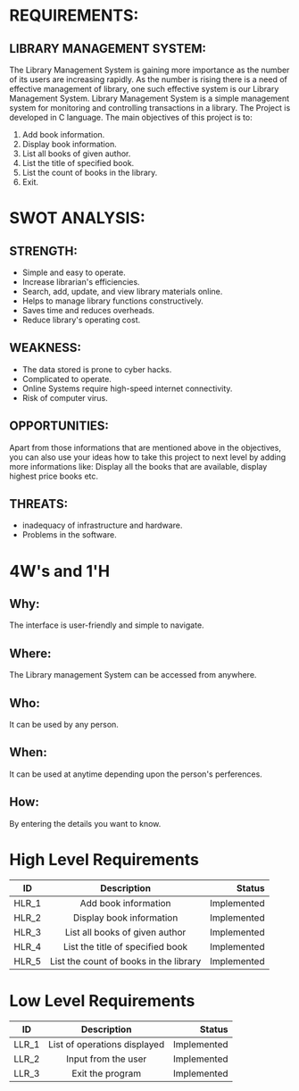 # REQUIREMENTS:
## LIBRARY MANAGEMENT SYSTEM:
The Library Management System is gaining  more importance as the number of its users are increasing rapidly. As the number is rising there is a need of effective management of library, one such effective system is our Library Management System. 
Library Management System is a simple management system for monitoring and controlling transactions in a library. The Project is developed in C language. 
The main objectives of this project is to:
1. Add book information.
2. Display book information.
3. List all books of given author.
4. List the title of specified book.
5. List the count of books in the library.
6. Exit.

# SWOT ANALYSIS:
## STRENGTH:
* Simple and easy to operate.
* Increase librarian's efficiencies.
* Search, add, update, and view library materials online.
* Helps to manage library functions constructively.
* Saves time and reduces overheads.
* Reduce library's operating cost.

## WEAKNESS:
* The data stored is prone to cyber hacks.
* Complicated to operate.
* Online Systems require high-speed internet connectivity.
* Risk of computer virus.

## OPPORTUNITIES:
Apart from those informations that are mentioned above in the objectives, you can also use your ideas how to take this project to next level by adding more informations like:
Display all the books that are available, display highest price books etc. 

## THREATS:
 * inadequacy of infrastructure and hardware.
 * Problems in the software.

# 4W's and 1'H
## Why:
The interface is user-friendly and simple to navigate.
## Where:
The Library management System can be accessed from anywhere.
## Who:
It can be used by any person.
## When:
It can be used at anytime depending upon the person's perferences.
## How:
By entering the details you want to know.

# High Level Requirements
| ID   |      Description     |  Status |
|----------|:-------------:|------:|
| HLR_1 |    Add book information | Implemented  |
| HLR_2 |    Display book information  | Implemented  |
| HLR_3 |    List all books of given author  | Implemented  |
| HLR_4 |    List the title of specified book| Implemented  |
| HLR_5 |    List the count of books in the library  | Implemented  |

# Low Level Requirements
| ID   |      Description     |  Status |
|----------|:-------------:|------:|
| LLR_1 |  List of operations displayed | Implemented  |
| LLR_2 |  Input from the user  | Implemented  |
| LLR_3 |  Exit the program  | Implemented  |

 


 

